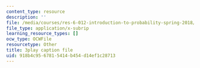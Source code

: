 ```yaml
---
content_type: resource
description: ''
file: /media/courses/res-6-012-introduction-to-probability-spring-2018/918b4c9567815414b454d14ef1c28713_h2w1tTTltrU.vtt
file_type: application/x-subrip
learning_resource_types: []
ocw_type: OCWFile
resourcetype: Other
title: 3play caption file
uid: 918b4c95-6781-5414-b454-d14ef1c28713
---
```

